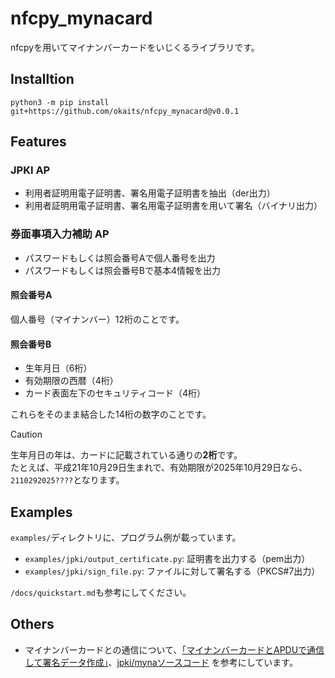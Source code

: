 # nfcpy_mynacard
nfcpyを用いてマイナンバーカードをいじくるライブラリです。

## Installtion
```
python3 -m pip install git+https://github.com/okaits/nfcpy_mynacard@v0.0.1
```

## Features
### JPKI AP
* 利用者証明用電子証明書、署名用電子証明書を抽出（der出力）
* 利用者証明用電子証明書、署名用電子証明書を用いて署名（バイナリ出力）

### 券面事項入力補助 AP
* パスワードもしくは照会番号Aで個人番号を出力
* パスワードもしくは照会番号Bで基本4情報を出力

#### 照会番号A
個人番号（マイナンバー）12桁のことです。

#### 照会番号B
* 生年月日（6桁）
* 有効期限の西暦（4桁）
* カード表面左下のセキュリティコード（4桁）

これらをそのまま結合した14桁の数字のことです。  
> [!CAUTION]
> 生年月日の年は、カードに記載されている通りの**2桁**です。  
> たとえば、平成21年10月29日生まれで、有効期限が2025年10月29日なら、`2110292025????`となります。

## Examples
`examples/`ディレクトリに、プログラム例が載っています。
* `examples/jpki/output_certificate.py`: 証明書を出力する（pem出力）
* `examples/jpki/sign_file.py`: ファイルに対して署名する（PKCS#7出力）

`/docs/quickstart.md`も参考にしてください。

## Others
* マイナンバーカードとの通信について、[「マイナンバーカードとAPDUで通信して署名データ作成」](https://tex2e.github.io/blog/protocol/jpki-mynumbercard-with-apdu)、[jpki/mynaソースコード](https://github.com/jpki/myna) を参考にしています。
